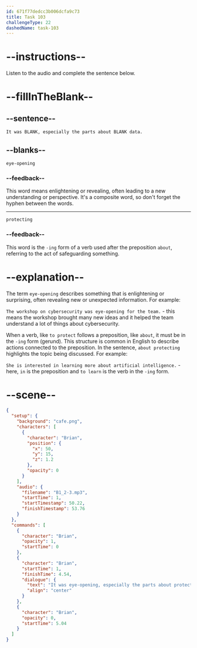 ```yaml
---
id: 671f77dedcc3b006dcfa9c73
title: Task 103
challengeType: 22
dashedName: task-103
---
```


<!-- (Audio) Brian: It was eye-opening, especially the parts about protecting data. -->

# --instructions--

Listen to the audio and complete the sentence below.

# --fillInTheBlank--

## --sentence--

`It was BLANK, especially the parts about BLANK data.`

## --blanks--

`eye-opening`

### --feedback--

This word means enlightening or revealing, often leading to a new understanding or perspective. It's a composite word, so don't forget the hyphen between the words.

---

`protecting`

### --feedback--

This word is the `-ing` form of a verb used after the preposition `about`, referring to the act of safeguarding something.

# --explanation--

The term `eye-opening` describes something that is enlightening or surprising, often revealing new or unexpected information. For example: 

`The workshop on cybersecurity was eye-opening for the team.` - this means the workshop brought many new ideas and it helped the team understand a lot of things about cybersecurity.

When a verb, like `to protect` follows a preposition, like `about`, it must be in the `-ing` form (gerund). This structure is common in English to describe actions connected to the preposition.  In the sentence, `about protecting` highlights the topic being discussed. For example: 

`She is interested in learning more about artificial intelligence.` - here, `in` is the preposition and `to learn` is the verb in the `-ing` form.

# --scene--

```json
{
  "setup": {
    "background": "cafe.png",
    "characters": [
      {
        "character": "Brian",
        "position": {
          "x": 50,
          "y": 15,
          "z": 1.2
        },
        "opacity": 0
      }
    ],
    "audio": {
      "filename": "B1_2-3.mp3",
      "startTime": 1,
      "startTimestamp": 50.22,
      "finishTimestamp": 53.76
    }
  },
  "commands": [
    {
      "character": "Brian",
      "opacity": 1,
      "startTime": 0
    },
    {
      "character": "Brian",
      "startTime": 1,
      "finishTime": 4.54,
      "dialogue": {
        "text": "It was eye-opening, especially the parts about protecting data.",
        "align": "center"
      }
    },
    {
      "character": "Brian",
      "opacity": 0,
      "startTime": 5.04
    }
  ]
}
```
